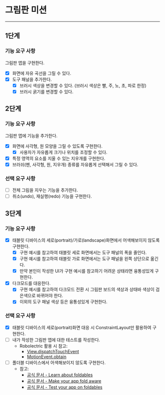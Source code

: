 # 그림판 미션

---

## 1단계
### 기능 요구 사항
그림판 앱을 구현한다.

- [x] 화면에 자유 곡선을 그릴 수 있다.
- [x] 도구 패널을 추가한다.
  - [x] 브러시 색상을 변경할 수 있다. (브러시 색상은 빨, 주, 노, 초, 파로 한정)
  - [x] 브러시 굵기를 변경할 수 있다.

## 2단계
### 기능 요구 사항
그림판 앱에 기능을 추가한다.

- [x] 화면에 사각형, 원 모양을 그릴 수 있도록 구현한다.
  - [x] 사용자가 자유롭게 크기나 위치를 조정할 수 있다.
- [x] 특정 영역의 요소를 지울 수 있는 지우개를 구현한다.
- [x] 브러쉬(펜, 사각형, 원, 지우개) 종류를 자유롭게 선택해서 그릴 수 있다.

### 선택 요구 사항
- [ ] 전체 그림을 지우는 기능을 추가한다.
- [ ] 취소(undo), 재실행(redo) 기능을 구현한다.

## 3단계
### 기능 요구 사항
- [x] 태블릿 디바이스의 세로(portrait)/가로(landscape)화면에서 어색해보이지 않도록 구현한다.
  - [x] 구현 예시를 참고하여 태블릿 세로 화면에서는 도구 패널의 폭을 줄인다.
  - [x] 구현 예시를 참고하여 태블릿 가로 화면에서는 도구 패널을 왼쪽 상단으로 옮긴다.
  - [x] 만약 본인이 작성한 UI가 구현 예시를 참고하기 어려운 상태라면 융통성있게 구현한다.
- [x] 다크모드를 대응한다.
  - [x] 구현 예시를 참고하여 다크모드 전환 시 그림판 보드의 색상과 상태바 색상이 검은색으로 바뀌어야 한다.
  - [x] 이외의 도구 패널 색상 등은 융통성있게 구현한다.

### 선택 요구 사항
- [x] 태블릿 디바이스의 세로(portrait)화면 대응 시 ConstraintLayout만 활용하여 구현한다.
- [ ] 내가 작성한 그림판 앱에 대한 테스트를 작성한다.
  - Robolectric 활용 시 참고:
    - [View.dispatchTouchEvent](https://developer.android.com/reference/android/view/View#dispatchTouchEvent%28android.view.MotionEvent%29)
    - [MotionEvent.obtain](https://developer.android.com/reference/android/view/MotionEvent#obtain%28long,%20long,%20int,%20float,%20float,%20int%29)
- [ ] 폴더블 디바이스에서 어색해보이지 않도록 구현한다.
  - 참고:
    - [공식 문서 - Learn about foldables](https://developer.android.com/guide/topics/large-screens/learn-about-foldables)
    - [공식 문서 - Make your app fold aware](https://developer.android.com/guide/topics/large-screens/make-apps-fold-aware)
    - [공식 문서 - Test your app on foldables](https://developer.android.com/guide/topics/large-screens/test-apps-on-foldables)
